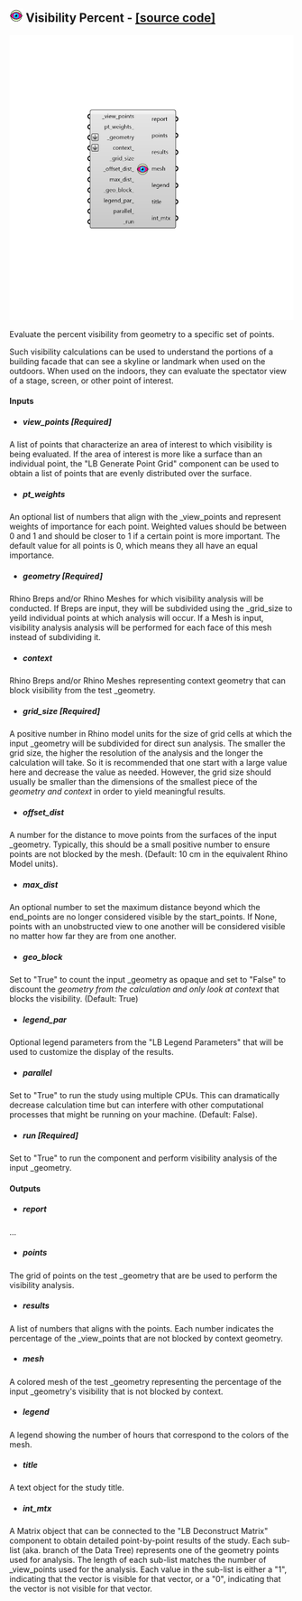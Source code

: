 ## ![](../../images/icons/Visibility_Percent.png) Visibility Percent - [[source code]](https://github.com/ladybug-tools/ladybug-grasshopper/blob/master/ladybug_grasshopper/src//LB%20Visibility%20Percent.py)

![](../../images/components/Visibility_Percent.png)

Evaluate the percent visibility from geometry to a specific set of points.
 

Such visibility calculations can be used to understand the portions of a building
 facade that can see a skyline or landmark when used on the outdoors. When used
 on the indoors, they can evaluate the spectator view of a stage, screen, or other
 point of interest.
 



#### Inputs
* ##### view_points [Required]
A list of points that characterize an area of interest to which visibility is being evaluated. If the area of interest is more like a surface than an individual point, the "LB Generate Point Grid" component can be used to obtain a list of points that are evenly distributed over the surface. 
* ##### pt_weights 
An optional list of numbers that align with the _view_points and represent weights of importance for each point.  Weighted values should be between 0 and 1 and should be closer to 1 if a certain point is more important. The default value for all points is 0, which means they all have an equal importance. 
* ##### geometry [Required]
Rhino Breps and/or Rhino Meshes for which visibility analysis will be conducted. If Breps are input, they will be subdivided using the _grid_size to yeild individual points at which analysis will occur. If a Mesh is input, visibility analysis analysis will be performed for each face of this mesh instead of subdividing it. 
* ##### context 
Rhino Breps and/or Rhino Meshes representing context geometry that can block visibility from the test _geometry. 
* ##### grid_size [Required]
A positive number in Rhino model units for the size of grid cells at which the input _geometry will be subdivided for direct sun analysis. The smaller the grid size, the higher the resolution of the analysis and the longer the calculation will take.  So it is recommended that one start with a large value here and decrease the value as needed. However, the grid size should usually be smaller than the dimensions of the smallest piece of the _geometry and context_ in order to yield meaningful results. 
* ##### offset_dist 
A number for the distance to move points from the surfaces of the input _geometry.  Typically, this should be a small positive number to ensure points are not blocked by the mesh. (Default: 10 cm in the equivalent Rhino Model units). 
* ##### max_dist 
An optional number to set the maximum distance beyond which the end_points are no longer considered visible by the start_points. If None, points with an unobstructed view to one another will be considered visible no matter how far they are from one another. 
* ##### geo_block 
Set to "True" to count the input _geometry as opaque and set to "False" to discount the _geometry from the calculation and only look at context_ that blocks the visibility. (Default: True) 
* ##### legend_par 
Optional legend parameters from the "LB Legend Parameters" that will be used to customize the display of the results. 
* ##### parallel 
Set to "True" to run the study using multiple CPUs. This can dramatically decrease calculation time but can interfere with other computational processes that might be running on your machine. (Default: False). 
* ##### run [Required]
Set to "True" to run the component and perform visibility analysis of the input _geometry. 

#### Outputs
* ##### report
...
* ##### points
The grid of points on the test _geometry that are be used to perform the visibility analysis.
* ##### results
A list of numbers that aligns with the points. Each number indicates the percentage of the _view_points that are not blocked by context geometry.
* ##### mesh
A colored mesh of the test _geometry representing the percentage of the input _geometry's visibility that is not blocked by context.
* ##### legend
A legend showing the number of hours that correspond to the colors of the mesh.
* ##### title
A text object for the study title.
* ##### int_mtx
A Matrix object that can be connected to the "LB Deconstruct Matrix" component to obtain detailed point-by-point results of the study. Each sub-list (aka. branch of the Data Tree) represents one of the geometry points used for analysis. The length of each sub-list matches the number of _view_points used for the analysis. Each value in the sub-list is either a "1", indicating that the vector is visible for that vector, or a "0", indicating that the vector is not visible for that vector.
